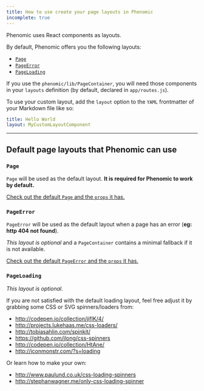 ```yaml
---
title: How to use create your page layouts in Phenomic
incomplete: true
---
```


Phenomic uses React components as layouts.

By default, Phenomic offers you the following layouts:

- [`Page`](#page)
- [`PageError`](#pageerror)
- [`PageLoading`](#pageloading)

If you use the `phenomic/lib/PageContainer`, you will need those components in
your `layouts` definition (by default, declared in `app/routes.js`).

To use your custom layout, add the `layout` option to the `YAML` frontmatter of
your Markdown file like so:

```yaml
title: Hello World
layout: MyCustomLayoutComponent
```

---

## Default page layouts that Phenomic can use

### `Page`

`Page` will be used as the default layout.
**It is required for Phenomic to work by default.**

[Check out the default `Page` and the `props` it has.](https://github.com/MoOx/phenomic/blob/master/boilerplate/web_modules/layouts/Page/index.js)

### `PageError`

`PageError` will be used as the default layout when a page has an error
(**eg: http 404 not found**).

_This layout is optional_ and a `PageContainer` contains a minimal fallback if
it is not available.

[Check out the default `PageError` and the `props` it has.](https://github.com/MoOx/phenomic/blob/master/boilerplate/web_modules/layouts/PageError/index.js)

### `PageLoading`

_This layout is optional_.

If you are not satisfied with the default loading layout, feel free
adjust it by grabbing some CSS or SVG spinners/loaders from:

- http://codepen.io/collection/jifIK/4/
- http://projects.lukehaas.me/css-loaders/
- http://tobiasahlin.com/spinkit/
- https://github.com/jlong/css-spinners
- http://codepen.io/collection/HtAne/
- http://iconmonstr.com/?s=loading

Or learn how to make your own:

- http://www.paulund.co.uk/css-loading-spinners
- http://stephanwagner.me/only-css-loading-spinner
